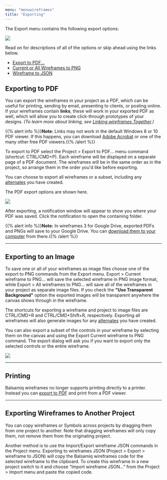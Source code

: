 ```yaml
---
menu: "menuwireframes"
title: "Exporting"
---
```


The Export menu contains the following export options:

![](//media.balsamiq.com/img/support/docs/bw/export-menu.png)

Read on for descriptions of all of the options or skip ahead using the links below.

* [Export to PDF...](#exporting-to-pdf)
* [Current or All Wireframes to PNG](#exporting-to-an-image)
* [Wireframe to JSON](#exporting-wireframes-to-another-project)

## Exporting to PDF

You can export the wireframes in your project as a PDF, which can be useful for printing, sending by email, presenting to clients, or posting online. If your wireframes contain **links**, these will work in your exported PDF as well, which will allow you to create click-through prototypes of your designs. _(To learn more about linking, see [Linking wireframes Together](../linking/).)_

{{% alert info %}}**Note:** Links may not work in the default Windows 8 or 10 PDF viewer. If this happens, you can download [Adobe Acrobat](//acrobat.adobe.com/us/en/products/pdf-reader.html) or one of the many other free PDF viewers.{{% /alert %}}

To export to PDF select the Project > Export to PDF... menu command (shortcut: CTRL/CMD+P). Each wireframe will be displayed on a separate page of a PDF document. The wireframes will be in the same order as in the project, so arrange them in the order you'd like before exporting.

You can choose to export all wireframes or a subset, including any [alternates](../alternates/) you have created.

The PDF export options are shown here.

![](//media.balsamiq.com/img/support/docs/bw/export-options.png)

After exporting, a notification window will appear to show you where your PDF was saved. Click the notification to open the containing folder.

{{% alert info %}}**Note:** In wireframes 3 for Google Drive, exported PDFs and PNGs will save to your Google Drive. You can [download them to your computer](https://support.google.com/docs/answer/2423534?co=GENIE.Platform%3DDesktop&hl=en) from there.{{% /alert %}}

* * *

## Exporting to an Image

To save one or all of your wireframes as image files choose one of the export to PNG commands from the Export menu. Export > Current wireframe to PNG... will save the selected wireframe in PNG image format, while Export > All wireframes to PNG... will save all of the wireframes in your project as separate image files. If you check the **"Use Transparent Background"** option the exported images will be transparent anywhere the canvas shows through in the wireframe.

The shortcuts for exporting a wireframe and project to image files are CTRL/CMD+R and CTRL/CMD+Shift+R, respectively. Exporting all wireframes will also generate images for any [alternates](../alternates/) you have created.

You can also export a subset of the controls in your wireframe by selecting them on the canvas and using the Export Current wireframe to PNG command. The export dialog will ask you if you want to export only the selected controls or the entire wireframe.

![](//media.balsamiq.com/img/support/docs/m4d/b3/export-selected.png)

* * *

## Printing

Balsamiq wireframes no longer supports printing directly to a printer. Instead you can [export to PDF](#exporting-to-pdf) and print from a PDF viewer.

* * *

## Exporting Wireframes to Another Project

You can copy wireframes or Symbols across projects by dragging them from one project to another. Note that dragging wireframes will only copy them, not remove them from the originating project.

Another method is to use the Import/Export wireframe JSON commands in the Project menu. Exporting to wireframes JSON (Project > Export > wireframe to JSON) will copy the Balsamiq wireframes code for the selected wireframe to the clipboard. To create this wireframe in a new project switch to it and choose “Import wireframe JSON…” from the Project > Import menu and paste the copied code.

